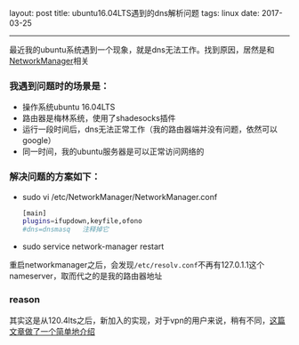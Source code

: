 layout: post
title: ubuntu16.04LTS遇到的dns解析问题 
tags: linux
date: 2017-03-25

---
最近我的ubuntu系统遇到一个现象，就是dns无法工作。找到原因，居然是和[NetworkManager](https://wiki.archlinux.org/index.php/NetworkManager_\(%E7%AE%80%E4%BD%93%E4%B8%AD%E6%96%87\))相关
<!--more-->

### 我遇到问题时的场景是：

* 操作系统ubuntu 16.04LTS
* 路由器是梅林系统，使用了shadesocks插件
* 运行一段时间后，dns无法正常工作（我的路由器端并没有问题，依然可以google）
* 同一时间，我的ubuntu服务器是可以正常访问网络的

### 解决问题的方案如下：

* sudo vi /etc/NetworkManager/NetworkManager.conf
    ```bash
    [main]
    plugins=ifupdown,keyfile,ofono
    #dns=dnsmasq   注释掉它
    ```
* sudo service network-manager restart

重启networkmanager之后，会发现`/etc/resolv.conf`不再有127.0.1.1这个nameserver，取而代之的是我的路由器地址

### reason

其实这是从120.4lts之后，新加入的实现，对于vpn的用户来说，稍有不同，[这篇文章做了一个简单地介绍](https://stgraber.org/2012/02/24/dns-in-ubuntu-12-04/)
